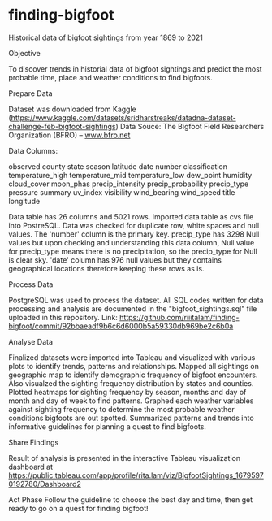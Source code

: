 # finding-bigfoot
Historical data of bigfoot sightings from year 1869 to 2021

Objective

To discover trends in historial data of bigfoot sightings and predict the most probable time, place and weather conditions to find bigfoots.

Prepare Data

Dataset was downloaded from Kaggle (https://www.kaggle.com/datasets/sridharstreaks/datadna-dataset-challenge-feb-bigfoot-sightings) 
Data Souce: The Bigfoot Field Researchers Organization (BFRO) – www.bfro.net 

Data Columns:

observed
county
state	season
latitude
date
number
classification
temperature_high
temperature_mid
temperature_low
dew_point
humidity
cloud_cover
moon_phas
precip_intensity
precip_probability
precip_type
pressure
summary
uv_index
visibility
wind_bearing
wind_speed
title
longitude

Data table has 26 columns and 5021 rows. Imported data table as cvs file into PostreSQL. Data was checked for duplicate row, white spaces and null values. The 'number' column is the primary key. precip_type has 3298 Null values but upon checking and understanding this data column, Null value for precip_type means there is no precipitation, so the precip_type for Null is clear sky. 'date' column has 976 null values but they contains geographical locations therefore keeping these rows as is. 

Process Data

PostgreSQL was used to process the dataset. All SQL codes written for data processing and analysis are documented in the "bigfoot_sightings.sql" file uploaded in this repository. Link: https://github.com/riiitalam/finding-bigfoot/commit/92bbaeadf9b6c6d6000b5a59330db969be2c6b0a

Analyse Data

Finalized datasets were imported into Tableau and visualized with various plots to identify trends, patterns and relationships. Mapped all sightings on geographic map to identify demographic frequency of bigfoot encounters. Also visualzed the sighting frequency distribution by states and counties. Plotted heatmaps for sighting frequency by season, months and day of month and day of week to find patterns. Graphed each weather variables against sighting frequency to determine the most probable weather conditions bigfoots are out spotted. Summarized patterns and trends into informative guidelines for planning a quest to find bigfoots.

Share Findings

Result of analysis is presented in the interactive Tableau visualization dashboard at https://public.tableau.com/app/profile/rita.lam/viz/BigfootSightings_16795970192780/Dashboard2

Act Phase 
Follow the guideline to choose the best day and time, then get ready to go on a quest for finding bigfoot!
